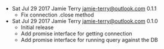 * Sat Jul 29 2017 Jamie Terry <jamie-terry@outlook.com> 0.1.1
  - Fix connection .close method
* Sat Jul 29 2017 Jamie Terry <jamie-terry@outlook.com> 0.1.0
  - Initial release
  - Add promise interface for getting connection
  - Add promise interface for running query against the DB

